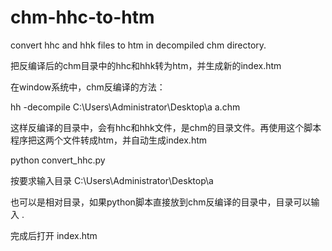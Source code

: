# chm-hhc-to-htm
convert hhc and hhk files to htm in decompiled chm directory. 

把反编译后的chm目录中的hhc和hhk转为htm，并生成新的index.htm

在window系统中，chm反编译的方法：

hh -decompile C:\Users\Administrator\Desktop\a a.chm

这样反编译的目录中，会有hhc和hhk文件，是chm的目录文件。再使用这个脚本程序把这两个文件转成htm，并自动生成index.htm

python convert_hhc.py

按要求输入目录 C:\Users\Administrator\Desktop\a

也可以是相对目录，如果python脚本直接放到chm反编译的目录中，目录可以输入 .

完成后打开 index.htm
